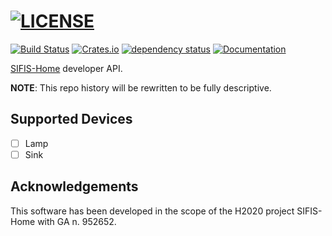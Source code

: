 # [![LICENSE](https://img.shields.io/badge/license-MIT-blue.svg)](LICENSE)
[![Build Status](https://github.com/sifis-home/sifis-api/workflows/sifis/badge.svg)](https://github.com/sifis-home/sifis-api/actions)
[![Crates.io](https://img.shields.io/crates/v/sifis.svg)](https://crates.io/crates/sifis)
[![dependency status](https://deps.rs/repo/github/sifis-home/sifis-api/status.svg)](https://deps.rs/repo/github/sifis-home/sifis-api)
[![Documentation](https://docs.rs/sifis/badge.svg)](https://docs.rs/sifis/)

[SIFIS-Home](https://sifis-home.eu) developer API.

**NOTE**: This repo history will be rewritten to be fully descriptive.

## Supported Devices

- [ ] Lamp
- [ ] Sink

## Acknowledgements

This software has been developed in the scope of the H2020 project SIFIS-Home with GA n. 952652.
